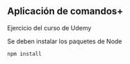 ## Aplicación de comandos+

Ejercicio del curso de Udemy

Se deben instalar los paquetes de Node

```
npm install
```